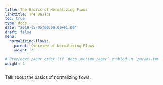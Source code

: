 ```yaml
---
title: The Basics of Normalizing Flows
linktitle: The Basics
toc: true
type: docs
date: "2019-05-05T00:00:00+01:00"
draft: false
menu:
  normalizing-flows:
    parent: Overview of Normalizing Flows
    weight: 4

# Prev/next pager order (if `docs_section_pager` enabled in `params.toml`)
weight: 4
---
```


Talk about the basics of normalizing flows.

